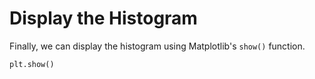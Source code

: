 # Display the Histogram

Finally, we can display the histogram using Matplotlib's `show()` function.

```python
plt.show()
```
